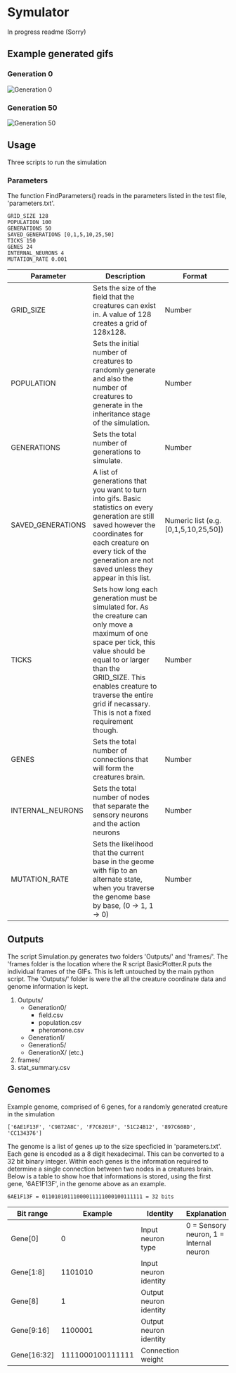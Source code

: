 # Symulator
In progress readme (Sorry)


## Example generated gifs
### Generation 0
![Generation 0](gifs/gen0_animated.gif)
### Generation 50
![Generation 50](gifs/gen50_animated.gif)


## Usage

Three scripts to run the simulation




### Parameters
The function FindParameters() reads in the parameters listed in the test file, 'parameters.txt'.

```
GRID_SIZE 128
POPULATION 100
GENERATIONS 50
SAVED_GENERATIONS [0,1,5,10,25,50]
TICKS 150
GENES 24
INTERNAL_NEURONS 4
MUTATION_RATE 0.001
```

| Parameter | Description | Format |
| --- | --- | -- |
| GRID_SIZE | Sets the size of the field that the creatures can exist in. A value of 128 creates a grid of 128x128. | Number |
| POPULATION | Sets the initial number of creatures to randomly generate and also the number of creatures to generate in the inheritance stage of the simulation. | Number |
| GENERATIONS | Sets the total number of generations to simulate. | Number |
| SAVED_GENERATIONS | A list of generations that you want to turn into gifs. Basic statistics on every generation are still saved however the coordinates for each creature on every tick of the generation are not saved unless they appear in this list.| Numeric list (e.g. [0,1,5,10,25,50]) |
| TICKS | Sets how long each generation must be simulated for. As the creature can only move a maximum of one space per tick, this value should be equal to or larger than the GRID_SIZE. This enables creature to traverse the entire grid if necassary. This is not a fixed requirement though. | Number |
| GENES | Sets the total number of connections that will form the creatures brain. | Number |
| INTERNAL_NEURONS | Sets the total number of nodes that separate the sensory neurons and the action neurons | Number |
| MUTATION_RATE | Sets the likelihood that the current base in the geome with flip to an alternate state, when you traverse the genome base by base, (0 -> 1, 1 -> 0) | Number |






## Outputs
The script Simulation.py generates two folders 'Outputs/' and 'frames/'. The 'frames folder is the location where the R script BasicPlotter.R puts the individual frames of the GIFs. This is left untouched by the main python script. The 'Outputs/' folder is were the all the creature coordinate data and  genome information is kept.

1. Outputs/
   - Generation0/
        - field.csv
        - population.csv
        - pheromone.csv
   - Generation1/
   - Generation5/
   - GenerationX/ (etc.)
2. frames/
3. stat_summary.csv



## Genomes

Example genome, comprised of 6 genes, for a randomly generated creature in the simulation
```
['6AE1F13F', 'C9872A8C', 'F7C6201F', '51C24B12', '897C608D', 'CC134376']
```


The genome is a list of genes up to the size specficied in 'parameters.txt'. Each gene is encoded as a 8 digit hexadecimal. This can be converted to a 32 bit binary integer. Within each genes is the information required to determine a single connection between two nodes in a creatures brain. Below is a table to show hoe that informations is stored, using the first gene, '6AE1F13F', in the genome above as an example.

```
6AE1F13F = 01101010111000011111000100111111 = 32 bits
```

| Bit range | Example | Identity | Explanation |
| -- | -- | -- | -- |
| Gene[0] | 0 | Input neuron type | 0 = Sensory neuron, 1 = Internal neuron |
| Gene[1:8] | 1101010 | Input neuron identity |  |
| Gene[8] | 1 | Output neuron identity |  |
| Gene[9:16] | 1100001 | Output neuron identity |  |
| Gene[16:32] | 1111000100111111 | Connection weight |  |

